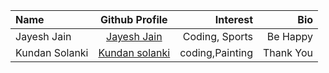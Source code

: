 
| Name             |                   Github Profile                    |                         Interest |         Bio |
| :--------------- | :-------------------------------------------------: | -------------------------------: | ----------: |
| Jayesh Jain      |   [Jayesh Jain](https://github.com/jayesh-JainX/)   |                   Coding, Sports |    Be Happy |
| Kundan Solanki   |   [Kundan solanki](https://github.com/KUNDAN1334)   |                   coding,Painting | Thank You  |